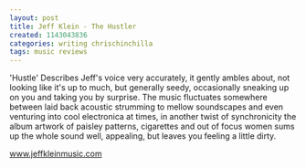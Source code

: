 ```yaml
---
layout: post
title: Jeff Klein - The Hustler
created: 1143043836
categories: writing chrischinchilla
tags: music reviews
---
```


'Hustle' Describes Jeff's voice very accurately, it gently ambles about, not looking like it's up to much, but generally seedy, occasionally sneaking up on you and taking you by surprise. The music fluctuates somewhere between laid back acoustic strumming to mellow soundscapes and even venturing into cool electronica at times, in another twist of synchronicity the album artwork of paisley patterns, cigarettes and out of focus women sums up the whole sound well, appealing, but leaves you feeling a little dirty.

<a href='https://www.jeffkleinmusic.com' target='_blank'>www.jeffkleinmusic.com</a>
